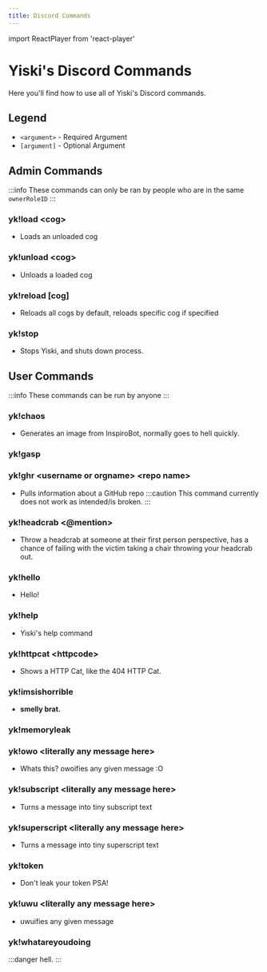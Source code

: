 ```yaml
---
title: Discord Commands
---
```

import ReactPlayer from 'react-player'

# Yiski's Discord Commands
Here you'll find how to use all of Yiski's Discord commands.

## Legend
- `<argument>` - Required Argument
- `[argument]` - Optional Argument


## Admin Commands
:::info
These commands can only be ran by people who are in the same `ownerRoleID`
:::

### yk!load <cog\>
- Loads an unloaded cog

### yk!unload <cog\>
- Unloads a loaded cog

### yk!reload [cog]
- Reloads all cogs by default, reloads specific cog if specified

### yk!stop
- Stops Yiski, and shuts down process.


## User Commands
:::info
These commands can be run by anyone
:::

### yk!chaos
- Generates an image from InspiroBot, normally goes to hell quickly.

### yk!gasp
<ReactPlayer controls url='https://github.com/asoji/Yiski/blob/main/assets/videos/gasp.mp4?raw=true' />

### yk!ghr <username or orgname\> <repo name\>
- Pulls information about a GitHub repo
:::caution
This command currently does not work as intended/is broken.
:::

### yk!headcrab <@mention\>
- Throw a headcrab at someone at their first person perspective, has a chance of failing with the victim taking a chair throwing your headcrab out.

### yk!hello
- Hello!

### yk!help
- Yiski's help command

### yk!httpcat <httpcode\>
- Shows a HTTP Cat, like the 404 HTTP Cat.

### yk!imsishorrible
- **smelly brat.**

### yk!memoryleak
<ReactPlayer controls url='https://github.com/asoji/Yiski/blob/main/assets/videos/memoryleak.mp4?raw=true' />

### yk!owo <literally any message here\>
- Whats this? owoifies any given message :O

### yk!subscript <literally any message here\>
- Turns a message into tiny subscript text

### yk!superscript <literally any message here\>
- Turns a message into tiny superscript text

### yk!token
- Don't leak your token PSA!

### yk!uwu <literally any message here\>
- uwuifies any given message

### yk!whatareyoudoing
:::danger
hell.
:::
<ReactPlayer controls url='https://github.com/asoji/Yiski/blob/main/assets/videos/whatareyoudoing.mp4?raw=true' />
